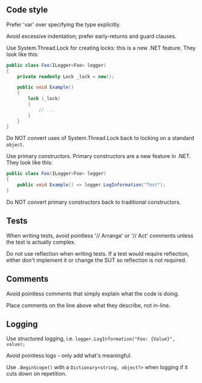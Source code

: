 ## Code style
Prefer 'var' over specifying the type explicitly.

Avoid excessive indentation; prefer early-returns and guard clauses.

Use System.Thread.Lock for creating locks: this is a new .NET feature. They look like this:

```csharp
public class Foo(ILogger<Foo> logger)
{
    private readonly Lock _lock = new();

    public void Example()
    {
        lock (_lock)
        {
            // ...
        }
    }
}

```

Do NOT convert uses of System.Thread.Lock back to locking on a standard `object`.

Use primary constructors. Primary constructors are a new feature in .NET. They look like this:

```csharp
public class Foo(ILogger<Foo> logger)
{
    public void Example() => logger.LogInformation("Test");
}
```

Do NOT convert primary constructors back to traditional constructors.

## Tests
When writing tests, avoid pointless '// Arrange' or '// Act' comments unless the test is actually complex.

Do not use reflection when writing tests. 
If a test would require reflection, either don't implement it or change the SUT so reflection is not required. 

## Comments
Avoid pointless comments that simply explain what the code is doing.

Place comments on the line above what they describe, not in-line.

## Logging

Use structured logging, i.e. `logger.LogInformation("Foo: {Value}", value);`

Avoid pointless logs - only add what's meaningful.

Use `.BeginScope()` with a `Dictionary<string, object?>` when logging if it cuts down on repetition.